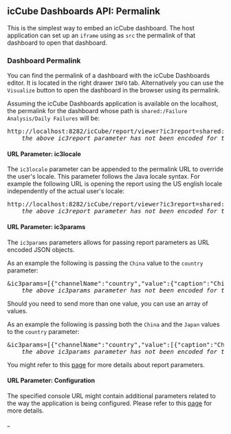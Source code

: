 ## icCube Dashboards API: Permalink

This is the simplest way to embed an icCube dashboard. The host application can set up an `iframe` using as `src`
the permalink of that dashboard to open that dashboard.

### Dashboard Permalink

You can find the permalink of a dashboard with the icCube Dashboards editor. It is located in the right drawer
`INFO` tab. Alternatively you can use the `Visualize` button to open the dashboard in the browser using its permalink.

Assuming the icCube Dashboards application is available on the localhost, the permalink for the dashboard whose path is
`shared:/Failure Analysis/Daily Failures` will be:

<pre>
http://localhost:8282/icCube/report/viewer?ic3report=shared:/Failure Analysis/Daily Failures
    <i>the above ic3report parameter has not been encoded for the sake of clarity</i>
</pre>

#### URL Parameter: ic3locale

The `ic3locale` parameter can be appended to the permalink URL to override the user's locale. This parameter follows the
Java locale syntax. For example the following URL is opening the report using the US english locale independently of the
actual user's locale:

<pre>
http://localhost:8282/icCube/report/viewer?ic3report=shared:/Failure Analysis/Daily Failures&ic3locale=en_US
    <i>the above ic3report parameter has not been encoded for the sake of clarity</i>
</pre>

#### URL Parameter: ic3params

The `ic3params` parameters allows for passing report parameters as URL encoded JSON objects.

As an example the following is passing the `China` value to the `country` parameter:

<pre>
&ic3params=[{"channelName":"country","value":{"caption":"China","name":"China","uniqueName":"[Geography].[Geography].[Country].&[CN]"}]
    <i>the above ic3params parameter has not been encoded for the sake of clarity</i>
</pre>

Should you need to send more than one value, you can use an array of values.

As an example the following is passing both the `China` and the `Japan` values to the `country` parameter:

<pre>
&ic3params=[{"channelName":"country","value":[{"caption":"China","name":"China","uniqueName":"[Geography].[Geography].[Country].&[CN]"},{"caption":"Japan","name":"Japan","uniqueName":"[Geography].[Geography].[Country].&[JP]"}]}]
    <i>the above ic3params parameter has not been encoded for the sake of clarity</i>
</pre>

You might refer to this [page](./EmbeddingJavascript.md#open-report) for more details about report parameters.

#### URL Parameter: Configuration

The specified console URL might contain additional parameters related to the way the application is being configured.
Please refer to this [page](./EmbeddingConfiguration.md) for more details.

_